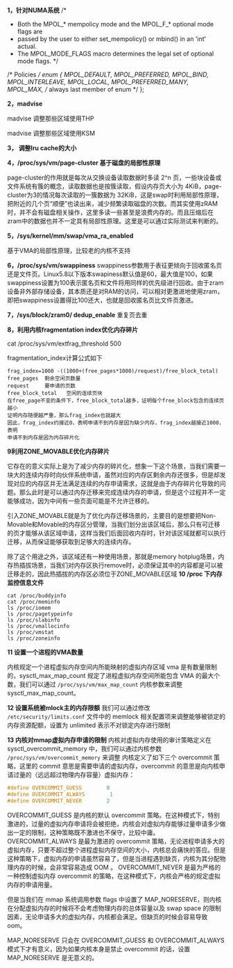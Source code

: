 **1，针对NUMA系统**
/*

* Both the MPOL_* mempolicy mode and the MPOL_F_* optional mode flags are
* passed by the user to either set_mempolicy() or mbind() in an 'int' actual.
* The MPOL_MODE_FLAGS macro determines the legal set of optional mode flags.
  */

/* Policies */
enum {
    MPOL_DEFAULT,
    MPOL_PREFERRED,
    MPOL_BIND,
    MPOL_INTERLEAVE,
    MPOL_LOCAL,
    MPOL_PREFERRED_MANY,
    MPOL_MAX,    /* always last member of enum */
};

**2，madvise**

madvise 调整那些区域使用THP

madvise 调整那些区域使用KSM

**3， 调整lru cache的大小**

**4，/proc/sys/vm/page-cluster 基于磁盘的局部性原理**

page-cluster的作用就是每次从交换设备读取数据时多读 2^n 页，一些块设备或文件系统有簇的概念，读取数据也是按簇读取，假设内存页大小为 4KiB，page-cluster为3的情况每次读取的一簇数据为 32KiB，这是swap时利用局部性原理，把附近的几个页“顺便”也读出来，减少频繁读取磁盘的次数。而其实使用zRAM时，并不会有磁盘相关操作，这里多读一些甚至是浪费内存的。而且压缩后在zram中的数据也并不一定具有局部性原理。这里是可以通过实际测试来判断的。

**5，/sys/kernel/mm/swap/vma_ra_enabled** 

基于VMA的局部性原理，比较老的内核不支持

**6，/proc/sys/vm/swappiness**
swappiness参数用于表征更倾向于回收匿名页还是文件页。Linux5.8以下版本swapiness默认值是60，最大值是100，如果swappiness设置为100表示匿名页和文件将用同样的优先级进行回收。由于zram设备非外部存储设备，其本质还是对RAM的访问，可以相对更激进地使用zram，即把swappiness设置得比100还大，也就是回收匿名页比文件页激进。

**7，/sys/block/zram0/ dedup_enable**
重复页去重

**8，利用内核fragmentation index优化内存碎片**

cat /proc/sys/vm/extfrag_threshold
500

fragmentation_index计算公式如下

```textile
frag_index=1000 -((1000+(free_pages*1000)/request)/free_block_total)
free_pages  剩余空闲页数量
request     要申请的页数
free_block_total   空闲的连续页块
在free_page不变的条件下，free_block_total越多，证明每个free_block包含的连续页越小
证明内存随便越严重，那么frag_index也就越大
因此，frag_index约接近0，表明申请不到内存是因为缺少内存，frag_index越接近1000，表明
申请不到内存是因为内存碎片化
```

**9利用ZONE_MOVABLE优化内存碎片**

它存在的意义实际上是为了减少内存的碎片化，想象一下这个场景，当我们需要一块大的连续内存时向伙伴系统申请，虽然对应的内存区剩余内存还很多，但是却发现对应的内存区并无法满足连续的内存申请需求，这就是由于内存碎片化导致的问题。那么此时是可以通过内存迁移来完成连续内存的申请，但是这个过程并不一定能够成功，因为中间有一些页面可能是不允许迁移的。

引入ZONE_MOVABLE就是为了优化内存迁移场景的，主要目的是想要把Non-Movable和Movable的内存区分管理，当我们划分出该区域后，那么只有可迁移的页才能够从该区域申请，这样当我们后面回收内存时，针对该区域就都可以执行迁移，从而保证能够获取到足够大的连续内存。

除了这个用途之外，该区域还有一种使用场景，那就是memory hotplug场景，内存热插拔场景，当我们对内存区执行remove时，必须保证其中的内容都是可以被迁移走的，因此热插拔的内存区必须位于ZONE_MOVABLE区域
**10 /proc 下内存监控信息文件**

```textile
cat /proc/buddyinfo
cat /proc/meminfo
ls /proc/iomem
ls /proc/pagetypeinfo
ls /proc/slabinfo
ls /proc/vmallocinfo
ls /proc/vmstat
ls /proc/zoneinfo
```

**11 设置一个进程的VMA数量**

内核规定一个进程虚拟内存空间内所能映射的虚拟内存区域 vma 是有数量限制的，sysctl_max_map_count 规定了进程虚拟内存空间所能包含 VMA 的最大个数，我们可以通过 `/proc/sys/vm/max_map_count` 内核参数来调整 sysctl_max_map_count。

**12 设置系统被mlock主的内存限额**
我们可以通过修改 `/etc/security/limits.conf` 文件中的 memlock 相关配置项来调整能够被锁定的内存资源配额，设置为 unlimited 表示不对锁定内存进行限制

**13 内核对mmap虚拟内存申请的限制**
内核对虚拟内存使用的审计策略定义在 sysctl_overcommit_memory 中，我们可以通过内核参数 `/proc/sys/vm/overcommit_memory` 来调整
内核定义了如下三个 overcommit 策略，这里的 commit 意思是需要申请的虚拟内存，overcommit 的意思是向内核申请过量的（远远超过物理内存容量）虚拟内存：
```c
#define OVERCOMMIT_GUESS        0
#define OVERCOMMIT_ALWAYS        1
#define OVERCOMMIT_NEVER        2
```
OVERCOMMIT_GUESS 是内核的默认 overcommit 策略。在这种模式下，特别激进的，过量的虚拟内存申请将会被拒绝，内核会对虚拟内存能够过量申请多少做出一定的限制，这种策略既不激进也不保守，比较中庸。
OVERCOMMIT_ALWAYS 是最为激进的 overcommit 策略，无论进程申请多大的虚拟内存，只要不超过整个进程虚拟内存空间的大小，内核总会痛快的答应。但是这种策略下，虚拟内存的申请虽然容易了，但是当进程遇到缺页，内核为其分配物理内存的时候，会非常容易造成 OOM 。
OVERCOMMIT_NEVER 是最为严格的一种控制虚拟内存 overcommit 的策略，在这种模式下，内核会严格的规定虚拟内存的申请用量。

但是当我们在 mmap 系统调用参数 flags 中设置了 MAP_NORESERVE，则内核在分配虚拟内存的时候将不会考虑物理内存的总体容量以及 swap space 的限制因素，无论申请多大的虚拟内存，内核都会满足。但缺页的时候会容易导致 oom。

MAP_NORESERVE 只会在 OVERCOMMIT_GUESS 和 OVERCOMMIT_ALWAYS 模式下才有意义，因为如果内核本身是禁止 overcommit 的话，设置 MAP_NORESERVE 是无意义的。